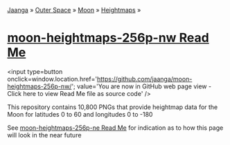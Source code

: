 [Jaanga]( http://jaanga.github.io/ ) &raquo; [Outer Space]( http://jaanga.github.io/outer-space ) &raquo; [Moon]( http://jaanga.github.io/moon/ ) &raquo; [Heightmaps]( http://jaanga.github.io/moon/heightmaps/ ) &raquo;  

[moon-heightmaps-256p-nw Read Me]( index.html )
===

<span style=display:none; >[You are now in GitHub source code view - click here to view Read Me file as a web page]( http://jaanga.github.io/moon-heightmaps-256p-nw/ "View file as a web page." ) </span>
<input type=button onclick=window.location.href='https://github.com/jaanga/moon-heightmaps-256p-nw/'; value='You are now in GitHub web page view - Click here to view Read Me file as source code' />

This repository contains 10,800 PNGs that provide heightmap data for the Moon for latitudes 0 to 60 and longitudes 0 to -180

See [moon-heightmaps-256p-ne Read Me]( http://jaanga.github.io/moon-heightmaps-256p-ne/ ) for indication as to how this page will look in the near future